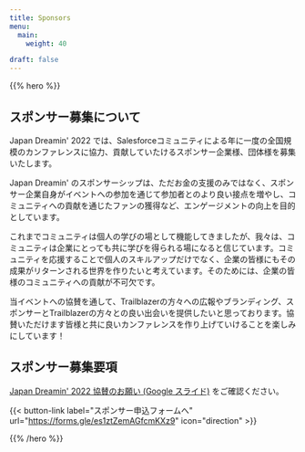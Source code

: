 ```yaml
---
title: Sponsors
menu:
  main:
    weight: 40

draft: false
---
```


{{% hero %}}

## スポンサー募集について
Japan Dreamin' 2022 では、Salesforceコミュニティによる年に一度の全国規模のカンファレンスに協力、貢献していたけるスポンサー企業様、団体様を募集いたします。

Japan Dreamin' のスポンサーシップは、ただお金の支援のみではなく、スポンサー企業自身がイベントへの参加を通じて参加者とのより良い接点を増やし、コミュニティへの貢献を通じたファンの獲得など、エンゲージメントの向上を目的としています。

これまでコミュニティは個人の学びの場として機能してきましたが、我々は、コミュニティは企業にとっても共に学びを得られる場になると信じています。コミュニティを応援することで個人のスキルアップだけでなく、企業の皆様にもその成果がリターンされる世界を作りたいと考えています。そのためには、企業の皆様のコミュニティへの貢献が不可欠です。

当イベントへの協賛を通して、Trailblazerの方々への広報やブランディング、スポンサーとTrailblazerの方々との良い出会いを提供したいと思っております。協賛いただけます皆様と共に良いカンファレンスを作り上げていけることを楽しみにしています！


## スポンサー募集要項
[Japan Dreamin' 2022 協賛のお願い (Google スライド)](https://docs.google.com/presentation/d/1qBxZCNXhC-BuriNk-WTn443Hv1HmGD1c5v5jJ1dyQFM/edit?usp=sharing) をご確認ください。

{{< button-link label="スポンサー申込フォームへ"
                url="https://forms.gle/es1ztZemAGfcmKXz9"
                icon="direction" >}} 

{{% /hero %}}


<!-- Parteners list -->

<section class="content">
<h2><!--Coming Soon--></h2>
</section>
